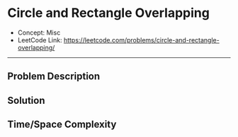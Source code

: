 # Circle and Rectangle Overlapping

- Concept: Misc
- LeetCode Link: https://leetcode.com/problems/circle-and-rectangle-overlapping/

---

## Problem Description

## Solution

## Time/Space Complexity

